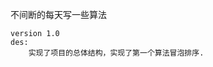 不间断的每天写一些算法
~~~~~~~~~~~~~~~~~~~~~~~~~~~~
version 1.0
des:
	实现了项目的总体结构，实现了第一个算法冒泡排序.
~~~~~~~~~~~~~~~~~~~~~~~~~~~~
